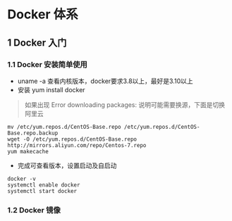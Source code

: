 # Docker 体系
## 1 Docker 入门
### 1.1 Docker 安装简单使用
* uname -a  查看内核版本，docker要求3.8以上，最好是3.10以上
* 安装 yum install docker
> 如果出现 Error downloading packages: 说明可能需要换源，下面是切换阿里云
```shell
mv /etc/yum.repos.d/CentOS-Base.repo /etc/yum.repos.d/CentOS-Base.repo.backup
wget -O /etc/yum.repos.d/CentOS-Base.repo http://mirrors.aliyun.com/repo/Centos-7.repo
yum makecache
```
* 完成可查看版本，设置启动及自启动
```shell
docker -v
systemctl enable docker
systemctl start docker
```
### 1.2 Docker 镜像